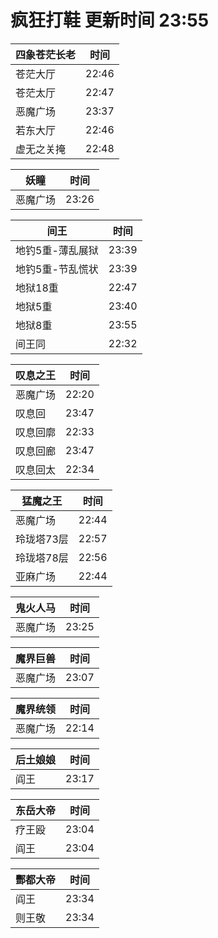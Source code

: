 # 疯狂打鞋 更新时间 23:55

| 四象苍茫长老   | 时间    |
|--------|-------|
| 苍茫大厅 | 22:46 |
| 苍茫太厅 | 22:47 |
| 恶魔广场 | 23:37 |
| 若东大厅 | 22:46 |
| 虚无之关掩 | 22:48 |

| 妖瞳   | 时间    |
|--------|-------|
| 恶魔广场 | 23:26 |

| 间王   | 时间    |
|--------|-------|
| 地钓5重-薄乱展狱 | 23:39 |
| 地钓5重-节乱慌状 | 23:39 |
| 地狱18重 | 22:47 |
| 地狱5重 | 23:40 |
| 地狱8重 | 23:55 |
| 间王同 | 22:32 |

| 叹息之王   | 时间    |
|--------|-------|
| 恶魔广场 | 22:20 |
| 叹息回 | 23:47 |
| 叹息回廓 | 22:33 |
| 叹息回廊 | 23:47 |
| 叹息回太 | 22:34 |

| 猛魔之王   | 时间    |
|--------|-------|
| 恶魔广场 | 22:44 |
| 玲珑塔73层 | 22:57 |
| 玲珑塔78层 | 22:56 |
| 亚麻广场 | 22:44 |

| 鬼火人马   | 时间    |
|--------|-------|
| 恶魔广场 | 23:25 |

| 魔界巨兽   | 时间    |
|--------|-------|
| 恶魔广场 | 23:07 |

| 魔界统领   | 时间    |
|--------|-------|
| 恶魔广场 | 22:14 |

| 后土娘娘   | 时间    |
|--------|-------|
| 阎王 | 23:17 |

| 东岳大帝   | 时间    |
|--------|-------|
| 疗王殴 | 23:04 |
| 阎王 | 23:04 |

| 酆都大帝   | 时间    |
|--------|-------|
| 阎王 | 23:34 |
| 则王敬 | 23:34 |